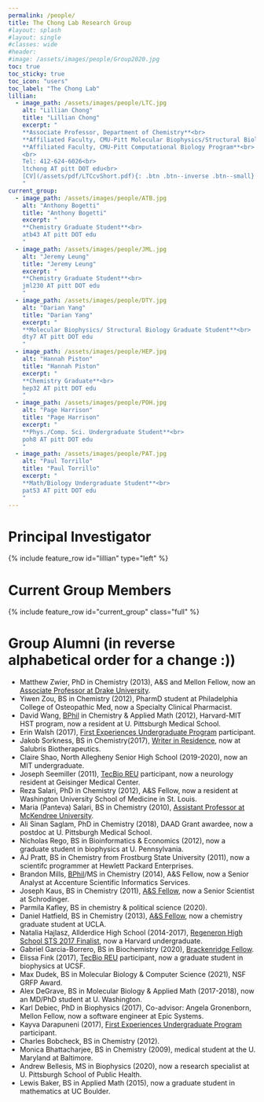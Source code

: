 ```yaml
---
permalink: /people/
title: The Chong Lab Research Group
#layout: splash
#layout: single
#classes: wide
#header:
#image: /assets/images/people/Group2020.jpg
toc: true
toc_sticky: true
toc_icon: "users"
toc_label: "The Chong Lab"
lillian:
  - image_path: /assets/images/people/LTC.jpg
    alt: "Lillian Chong"
    title: "Lillian Chong"
    excerpt: "
    **Associate Professor, Department of Chemistry**<br>
    **Affiliated Faculty, CMU-Pitt Molecular Biophysics/Structural Biology Program**<br>
    **Affiliated Faculty, CMU-Pitt Computational Biology Program**<br>
    <br>
    Tel: 412-624-6026<br>
    ltchong AT pitt DOT edu<br>
    [CV](/assets/pdf/LTCcvShort.pdf){: .btn .btn--inverse .btn--small}
    "
current_group:
  - image_path: /assets/images/people/ATB.jpg
    alt: "Anthony Bogetti"
    title: "Anthony Bogetti"
    excerpt: "
    **Chemistry Graduate Student**<br>
    atb43 AT pitt DOT edu
    "
  - image_path: /assets/images/people/JML.jpg
    alt: "Jeremy Leung"
    title: "Jeremy Leung"
    excerpt: "
    **Chemistry Graduate Student**<br>
    jml230 AT pitt DOT edu
    "
  - image_path: /assets/images/people/DTY.jpg
    alt: "Darian Yang"
    title: "Darian Yang"
    excerpt: "
    **Molecular Biophysics/ Structural Biology Graduate Student**<br>
    dty7 AT pitt DOT edu
    "
  - image_path: /assets/images/people/HEP.jpg
    alt: "Hannah Piston"
    title: "Hannah Piston"
    excerpt: "
    **Chemistry Graduate**<br>
    hep32 AT pitt DOT edu
    "
  - image_path: /assets/images/people/POH.jpg
    alt: "Page Harrison"
    title: "Page Harrison"
    excerpt: "
    **Phys./Comp. Sci. Undergraduate Student**<br>
    poh8 AT pitt DOT edu
    "
  - image_path: /assets/images/people/PAT.jpg
    alt: "Paul Torrillo"
    title: "Paul Torrillo"
    excerpt: "
    **Math/Biology Undergraduate Student**<br>
    pat53 AT pitt DOT edu
    "
---
```


# Principal Investigator
{% include feature_row id="lillian" type="left" %}

# Current Group Members
{% include feature_row id="current_group" class="full" %}

# Group Alumni (in reverse alphabetical order for a change :))

* Matthew Zwier, PhD in Chemistry (2013), A&S and Mellon Fellow, now an [Associate Professor at Drake University](https://www.drake.edu/chemistry/facultystaff/drmatthewzwier/).  
* Yiwen Zou, BS in Chemistry (2012), PharmD student at Philadelphia College of Osteopathic Med, now a Specialty Clinical Pharmacist.  
* David Wang, [BPhil](http://www.honorscollege.pitt.edu/bphil-degree) in Chemistry & Applied Math (2012), Harvard-MIT HST program, now a resident at U. Pittsburgh Medical School.  
* Erin Walsh (2017), [First Experiences Undergraduate Program](https://www.asundergrad.pitt.edu/research/first-experiences-research) participant.  
* Jakob Sorkness, BS in Chemistry(2017), [Writer in Residence](https://medium.com/pitt-undergraduate-science-writing), now at Salubris Biotherapeutics.
* Claire Shao, North Allegheny Senior High School (2019-2020), now an MIT undergraduate.   
* Joseph Seemiller (2011), [TecBio REU](http://www.tecbioreu.pitt.edu/) participant, now a neurology resident at Geisinger Medical Center.  
* Reza Salari, PhD in Chemistry (2012), A&S Fellow, now a resident at Washington University School of Medicine in St. Louis.  
* Maria (Panteva) Salari, BS in Chemistry (2010), [Assistant Professor at McKendree University](https://www.mckendree.edu/directory/maria-salari.php).
* Ali Sinan Saglam, PhD in Chemistry (2018), DAAD Grant awardee, now a postdoc at U. Pittsburgh Medical School.  
* Nicholas Rego, BS in Bioinformatics & Economics (2012), now a graduate student in biophysics at U. Pennsylvania.  
* AJ Pratt, BS in Chemistry from Frostburg State University (2011), now a scientifc programmer at Hewlett Packard Enterprises.
* Brandon Mills, [BPhil](http://www.honorscollege.pitt.edu/bphil-degree)/MS in Chemistry (2014), A&S Fellow, now a Senior Analyst at Accenture Scientific Informatics Services.  
* Joseph Kaus, BS in Chemistry (2011), [A&S Fellow](https://www.asundergrad.pitt.edu/research/awards-and-funding#summer-undergraduate-research-awards), now a Senior Scientist at Schrodinger.  
* Parmila Kafley, BS in chemistry & political science (2020).  
* Daniel Hatfield, BS in Chemistry (2013), [A&S Fellow](https://www.asundergrad.pitt.edu/research/awards-and-funding#summer-undergraduate-research-awards), now a chemistry graduate student at UCLA.  
* Natalia Hajlasz, Allderdice High School (2014-2017), [Regeneron High School STS 2017 Finalist](https://student.societyforscience.org/regeneronsts-finalists-2017), now a Harvard undergraduate.
* Gabriel Garcia-Borrero, BS in Biochemistry (2020), [Brackenridge Fellow](http://www.honorscollege.pitt.edu/summer-brackenridge-fellowships).  
* Elissa Fink (2017), [TecBio REU](http://www.tecbioreu.pitt.edu/) participant, now a graduate student in biophysics at UCSF.  
* Max Dudek, BS in Molecular Biology & Computer Science (2021), NSF GRFP Award.  
* Alex DeGrave, BS in Molecular Biology & Applied Math (2017-2018), now an MD/PhD student at U. Washington.  
* Karl Debiec, PhD in Biophysics (2017), Co-advisor: Angela Gronenborn, Mellon Fellow, now a software engineer at Epic Systems.  
* Kayva Darapuneni (2017), [First Experiences Undergraduate Program](https://www.asundergrad.pitt.edu/research/first-experiences-research) participant.  
* Charles Bobcheck, BS in Chemistry (2012).  
* Monica Bhattacharjee, BS in Chemistry (2009), medical student at the U. Maryland at Baltimore. 
* Andrew Bellesis, MS in Biophysics (2020), now a research specialist at U. Pittsburgh School of Public Health.  
* Lewis Baker, BS in Applied Math (2015), now a graduate student in mathematics at UC Boulder.  












